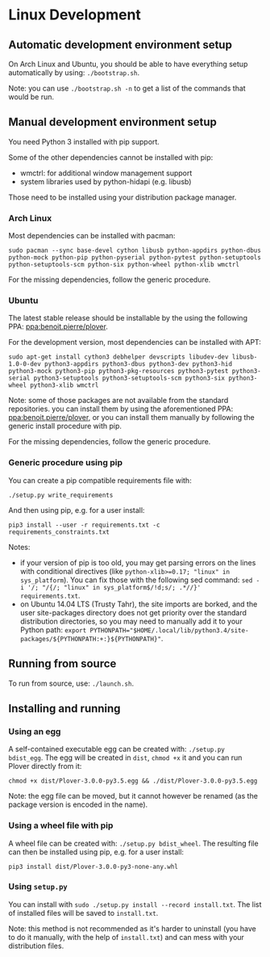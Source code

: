 # Linux Development

## Automatic development environment setup

On Arch Linux and Ubuntu, you should be able to have everything setup automatically by using: `./bootstrap.sh`.

Note: you can use `./bootstrap.sh -n` to get a list of the commands that would be run.

## Manual development environment setup

You need Python 3 installed with pip support.

Some of the other dependencies cannot be installed with pip:

* wmctrl: for additional window management support
* system libraries used by python-hidapi (e.g. libusb)

Those need to be installed using your distribution package manager.

### Arch Linux

Most dependencies can be installed with pacman:

`sudo pacman --sync base-devel cython libusb python-appdirs python-dbus python-mock python-pip python-pyserial python-pytest python-setuptools python-setuptools-scm python-six python-wheel python-xlib wmctrl`

For the missing dependencies, follow the generic procedure.

### Ubuntu

The latest stable release should be installable by the using the following PPA: [ppa:benoit.pierre/plover](https://launchpad.net/~benoit.pierre/+archive/ubuntu/plover).

For the development version, most dependencies can be installed with APT:

`sudo apt-get install cython3 debhelper devscripts libudev-dev libusb-1.0-0-dev python3-appdirs python3-dbus python3-dev python3-hid python3-mock python3-pip python3-pkg-resources python3-pytest python3-serial python3-setuptools python3-setuptools-scm python3-six python3-wheel python3-xlib wmctrl`

Note: some of those packages are not available from the standard repositories. you can install them by using the aforementioned PPA: [ppa:benoit.pierre/plover](https://launchpad.net/~benoit.pierre/+archive/ubuntu/plover), or you can install them manually by following the generic install procedure with pip.

For the missing dependencies, follow the generic procedure.

### Generic procedure using pip

You can create a pip compatible requirements file with:

`./setup.py write_requirements`

And then using pip, e.g. for a user install:

`pip3 install --user -r requirements.txt -c requirements_constraints.txt`

Notes:
- if your version of pip is too old, you may get parsing errors on the lines with conditional directives (like `python-xlib>=0.17; "linux" in sys_platform`). You can fix those with the following sed command: `sed -i '/; "/{/; "linux" in sys_platform$/!d;s/; .*//}' requirements.txt`.
- on Ubuntu 14.04 LTS (Trusty Tahr), the site imports are borked, and the user site-packages directory does not get priority over the standard distribution directories, so you may need to manually add it to your Python path: `export PYTHONPATH="$HOME/.local/lib/python3.4/site-packages/${PYTHONPATH:+:}${PYTHONPATH}"`.

## Running from source

To run from source, use: `./launch.sh`.

## Installing and running

### Using an egg

A self-contained executable egg can be created with: `./setup.py bdist_egg`. The egg will be created in `dist`, `chmod +x` it and you can run Plover directly from it:

`chmod +x dist/Plover-3.0.0-py3.5.egg && ./dist/Plover-3.0.0-py3.5.egg`

Note: the egg file can be moved, but it cannot however be renamed (as the package version is encoded in the name).

### Using a wheel file with pip

A wheel file can be created with: `./setup.py bdist_wheel`. The resulting file can then be installed using pip, e.g. for a user install:

`pip3 install dist/Plover-3.0.0-py3-none-any.whl`

### Using `setup.py`

You can install with `sudo ./setup.py install --record install.txt`. The list of installed files will be saved to `install.txt`.

Note: this method is not recommended as it's harder to uninstall (you have to do it manually, with the help of `install.txt`) and can mess with your distribution files.
